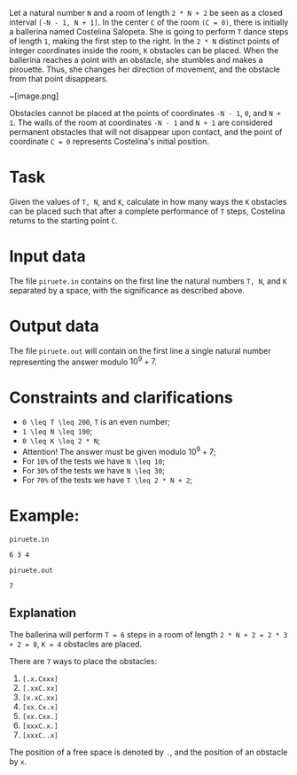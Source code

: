 
Let a natural number `N` and a room of length `2 * N + 2` be seen as a closed interval `[-N - 1, N + 1]`. In the center `C` of the room `(C = 0)`, there is initially a ballerina named Costelina Salopeta. She is going to perform `T` dance steps of length `1`, making the first step to the right. In the `2 * N` distinct points of integer coordinates inside the room, `K` obstacles can be placed. When the ballerina reaches a point with an obstacle, she stumbles and makes a pirouette. Thus, she changes her direction of movement, and the obstacle from that point disappears.

~[image.png]

Obstacles cannot be placed at the points of coordinates `-N - 1`, `0`, and `N + 1`. The walls of the room at coordinates `-N - 1` and `N + 1` are considered permanent obstacles that will not disappear upon contact, and the point of coordinate `C = 0` represents Costelina's initial position.

# Task
Given the values of `T, N`, and `K`, calculate in how many ways the `K` obstacles can be placed such that after a complete performance of `T` steps, Costelina returns to the starting point `C`.

# Input data
The file `piruete.in` contains on the first line the natural numbers `T, N`, and `K` separated by a space, with the significance as described above.

# Output data
The file `piruete.out` will contain on the first line a single natural number representing the answer modulo $10^9 + 7$.

# Constraints and clarifications
* `0 \leq T \leq 200`, `T` is an even number;
* `1 \leq N \leq 100`;
* `0 \leq K \leq 2 * N`;
* Attention! The answer must be given modulo $10^9 + 7$;
* For `10%` of the tests we have `N \leq 10`;
* For `30%` of the tests we have `N \leq 30`;
* For `70%` of the tests we have `T \leq 2 * N + 2`;

# Example:
`piruete.in`
```
6 3 4
```
`piruete.out`
```
7
```

Explanation
---
The ballerina will perform `T = 6` steps in a room of length `2 * N + 2 = 2 * 3 + 2 = 8`, `K = 4` obstacles are placed.

There are `7` ways to place the obstacles:
1. `[.x.Cxxx]`
2. `[.xxC.xx]`
3. `[x.xC.xx]`
4. `[xx.Cx.x]`
5. `[xx.Cxx.]`
6. `[xxxC.x.]`
7. `[xxxC..x]`

The position of a free space is denoted by `.`, and the position of an obstacle by `x`.
